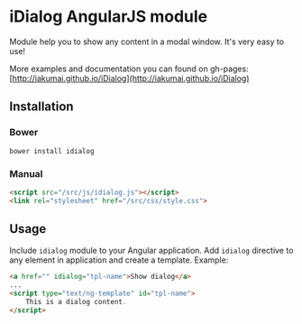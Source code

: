 # iDialog AngularJS module

Module help you to show any content in a modal window. It's very easy to use!

More examples and documentation you can found on gh-pages: [http://iakumai.github.io/iDialog](http://iakumai.github.io/iDialog)

## Installation

### Bower

```bower install idialog```

### Manual

```html
<script src="/src/js/idialog.js"></script>
<link rel="stylesheet" href="/src/css/style.css">
```

## Usage

Include ```idialog``` module to your Angular application. Add ```idialog``` directive to any element in application and create a template. Example:

``` html
<a href="" idialog="tpl-name">Show dialog</a>
...
<script type="text/ng-template" id="tpl-name">
    This is a dialog content.
</script>
```
